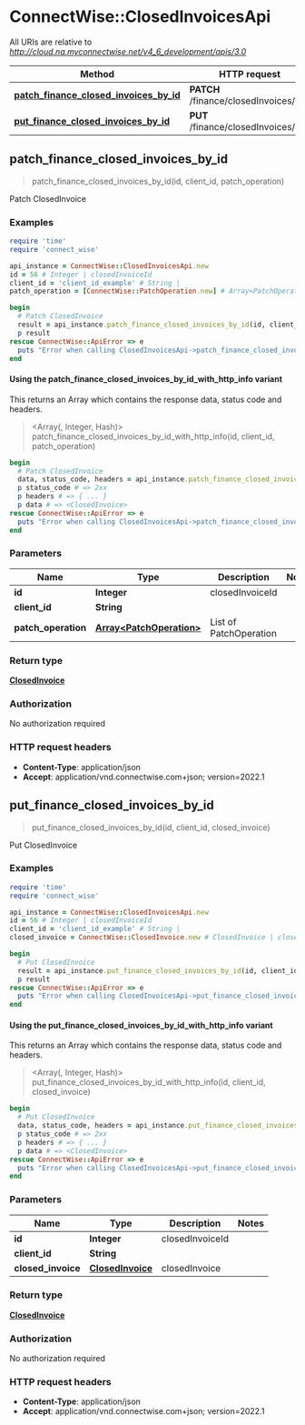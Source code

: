 # ConnectWise::ClosedInvoicesApi

All URIs are relative to *http://cloud.na.myconnectwise.net/v4_6_development/apis/3.0*

| Method | HTTP request | Description |
| ------ | ------------ | ----------- |
| [**patch_finance_closed_invoices_by_id**](ClosedInvoicesApi.md#patch_finance_closed_invoices_by_id) | **PATCH** /finance/closedInvoices/{id} | Patch ClosedInvoice |
| [**put_finance_closed_invoices_by_id**](ClosedInvoicesApi.md#put_finance_closed_invoices_by_id) | **PUT** /finance/closedInvoices/{id} | Put ClosedInvoice |


## patch_finance_closed_invoices_by_id

> <ClosedInvoice> patch_finance_closed_invoices_by_id(id, client_id, patch_operation)

Patch ClosedInvoice

### Examples

```ruby
require 'time'
require 'connect_wise'

api_instance = ConnectWise::ClosedInvoicesApi.new
id = 56 # Integer | closedInvoiceId
client_id = 'client_id_example' # String | 
patch_operation = [ConnectWise::PatchOperation.new] # Array<PatchOperation> | List of PatchOperation

begin
  # Patch ClosedInvoice
  result = api_instance.patch_finance_closed_invoices_by_id(id, client_id, patch_operation)
  p result
rescue ConnectWise::ApiError => e
  puts "Error when calling ClosedInvoicesApi->patch_finance_closed_invoices_by_id: #{e}"
end
```

#### Using the patch_finance_closed_invoices_by_id_with_http_info variant

This returns an Array which contains the response data, status code and headers.

> <Array(<ClosedInvoice>, Integer, Hash)> patch_finance_closed_invoices_by_id_with_http_info(id, client_id, patch_operation)

```ruby
begin
  # Patch ClosedInvoice
  data, status_code, headers = api_instance.patch_finance_closed_invoices_by_id_with_http_info(id, client_id, patch_operation)
  p status_code # => 2xx
  p headers # => { ... }
  p data # => <ClosedInvoice>
rescue ConnectWise::ApiError => e
  puts "Error when calling ClosedInvoicesApi->patch_finance_closed_invoices_by_id_with_http_info: #{e}"
end
```

### Parameters

| Name | Type | Description | Notes |
| ---- | ---- | ----------- | ----- |
| **id** | **Integer** | closedInvoiceId |  |
| **client_id** | **String** |  |  |
| **patch_operation** | [**Array&lt;PatchOperation&gt;**](PatchOperation.md) | List of PatchOperation |  |

### Return type

[**ClosedInvoice**](ClosedInvoice.md)

### Authorization

No authorization required

### HTTP request headers

- **Content-Type**: application/json
- **Accept**: application/vnd.connectwise.com+json; version=2022.1


## put_finance_closed_invoices_by_id

> <ClosedInvoice> put_finance_closed_invoices_by_id(id, client_id, closed_invoice)

Put ClosedInvoice

### Examples

```ruby
require 'time'
require 'connect_wise'

api_instance = ConnectWise::ClosedInvoicesApi.new
id = 56 # Integer | closedInvoiceId
client_id = 'client_id_example' # String | 
closed_invoice = ConnectWise::ClosedInvoice.new # ClosedInvoice | closedInvoice

begin
  # Put ClosedInvoice
  result = api_instance.put_finance_closed_invoices_by_id(id, client_id, closed_invoice)
  p result
rescue ConnectWise::ApiError => e
  puts "Error when calling ClosedInvoicesApi->put_finance_closed_invoices_by_id: #{e}"
end
```

#### Using the put_finance_closed_invoices_by_id_with_http_info variant

This returns an Array which contains the response data, status code and headers.

> <Array(<ClosedInvoice>, Integer, Hash)> put_finance_closed_invoices_by_id_with_http_info(id, client_id, closed_invoice)

```ruby
begin
  # Put ClosedInvoice
  data, status_code, headers = api_instance.put_finance_closed_invoices_by_id_with_http_info(id, client_id, closed_invoice)
  p status_code # => 2xx
  p headers # => { ... }
  p data # => <ClosedInvoice>
rescue ConnectWise::ApiError => e
  puts "Error when calling ClosedInvoicesApi->put_finance_closed_invoices_by_id_with_http_info: #{e}"
end
```

### Parameters

| Name | Type | Description | Notes |
| ---- | ---- | ----------- | ----- |
| **id** | **Integer** | closedInvoiceId |  |
| **client_id** | **String** |  |  |
| **closed_invoice** | [**ClosedInvoice**](ClosedInvoice.md) | closedInvoice |  |

### Return type

[**ClosedInvoice**](ClosedInvoice.md)

### Authorization

No authorization required

### HTTP request headers

- **Content-Type**: application/json
- **Accept**: application/vnd.connectwise.com+json; version=2022.1

